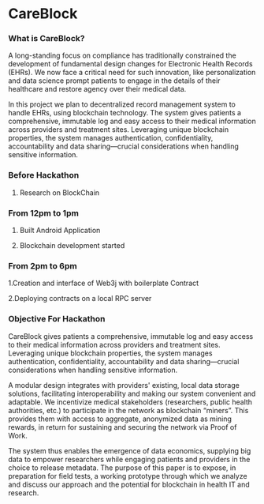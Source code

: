 # CareBlock

### What is CareBlock?
A long-standing focus on compliance has traditionally constrained the development of fundamental design changes for Electronic Health Records (EHRs). We now face a critical need for such innovation, like personalization and data science prompt patients to engage in the details of their healthcare and restore agency over their medical data. 

In this project we plan to decentralized record management system to handle EHRs, using blockchain technology. The system gives patients a comprehensive, immutable log and easy access to their medical information across providers and treatment sites. Leveraging unique blockchain properties, the system manages authentication, confidentiality, accountability and data sharing—crucial considerations when handling sensitive information.

### Before Hackathon
1. Research on BlockChain

### From 12pm to 1pm
1. Built Android Application

2. Blockchain development started

### From 2pm to 6pm
1.Creation and interface of Web3j with boilerplate Contract

2.Deploying contracts on a local RPC server

### Objective For Hackathon
CareBlock gives patients a comprehensive, immutable log and easy access to their medical information across providers and treatment sites. Leveraging unique blockchain properties, the system manages authentication, confidentiality, accountability and data sharing—crucial considerations when handling sensitive information. 

A modular design integrates with providers' existing, local data storage solutions, facilitating interoperability and making our system convenient and adaptable. We incentivize medical stakeholders (researchers, public health authorities, etc.) to participate in the network as blockchain “miners”. This provides them with access to aggregate, anonymized data as mining rewards, in return for sustaining and securing the network via Proof of Work.

The system thus enables the emergence of data economics, supplying big data to empower researchers while engaging patients and providers in the choice to release metadata. The purpose of this paper is to expose, in preparation for field tests, a working prototype through which we analyze and discuss our approach and the potential for blockchain in health IT and research.
